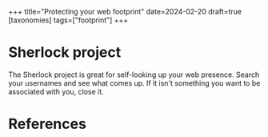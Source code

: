 +++
title="Protecting your web footprint"
date=2024-02-20
draft=true
[taxonomies]
tags=["footprint"]
+++

# Sherlock project

The Sherlock project is great for self-looking up your web presence.
Search your usernames and see what comes up.
If it isn't something you want to be associated with you, close it.

# References

[^Sherlock]: The Sherlock Project, _Sherlock_, Accessed 2024-02-20, [[Online]](https://github.com/sherlock-project/sherlock)
